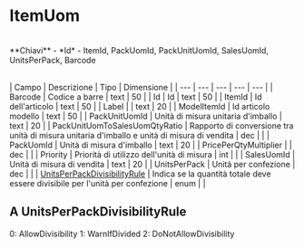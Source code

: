 # ItemUom

<br>
**Chiavi**
- *Id*
- ItemId, PackUomId, PackUnitUomId, SalesUomId, UnitsPerPack, Barcode
<br><br>

| Campo | Descrizione | Tipo | Dimensione | 
| --- | --- | --- | --- | --- |
| Barcode | Codice a barre | text | 50 |
| Id | Id | text | 50 |
| ItemId | Id dell'articolo | text | 50 |
| Label |  | text | 20 |
| ModelItemId | Id articolo modello | text | 50 |
| PackUnitUomId | Unità di misura unitaria d'imballo | text | 20 |
| PackUnitUomToSalesUomQtyRatio | Rapporto di conversione tra unità di misura unitaria d'imballo e unità di misura di vendita | dec |  |
| PackUomId | Unità di misura d'imballo | text | 20 |
| PricePerQtyMultiplier |  | dec |  |
| Priority | Priorità di utilizzo dell'unità di misura | int |  |
| SalesUomId | Unità di misura di vendita | text | 20 |
| UnitsPerPack | Unità per confezione | dec |  |
| [UnitsPerPackDivisibilityRule](#UnitsPerPackDivisibilityRule) | Indica se la quantità totale deve essere divisibile per l'unità per confezione | enum |  |

A UnitsPerPackDivisibilityRule
---
0: AllowDivisibility
1: WarnIfDivided
2: DoNotAllowDivisibility

